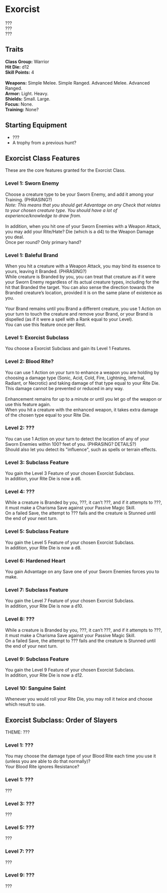 # Exorcist
??? <br>
??? <br>
??? <br>

## Traits
**Class Group:** Warrior <br>
**Hit Die:** d12 <br>
**Skill Points:** 4 <br>
<br>
**Weapons:** Simple Melee. Simple Ranged. Advanced Melee. Advanced Ranged. <br>
**Armor:** Light. Heavy. <br>
**Shields:** Small. Large. <br>
**Focus:** None. <br>
**Training:** None? <br>

## Starting Equipment
+ ???
+ A trophy from a previous hunt?

## Exorcist Class Features
These are the core features granted for the Exorcist Class.

### Level 1: Sworn Enemy
Choose a creature type to be your Sworn Enemy, and add it among your Training. (PHRASING?) <br>
*Note: This means that you should get Advantage on any Check that relates to your chosen creature type. You should have a lot of experience/knowledge to draw from.*
<br><br>
In addition, when you hit one of your Sworn Enemies with a Weapon Attack, you may add your Rite/Hate? Die (which is a d4) to the Weapon Damage you deal. <br>
Once per round? Only primary hand?

### Level 1: Baleful Brand
When you hit a creature with a Weapon Attack, you may bind its essence to yours, leaving it Branded. (PHRASING?) <br>
While creature is Branded by you, you can treat that creature as if it were your Sworn Enemy regardless of its actual creature types, including for the hit that Branded the target.
You can also sense the direction towards the Branded creature’s location, provided it is on the same plane of existence as you.
<br><br>
Your Brand remains until you Brand a different creature, you use 1 Action on your turn to touch the creature and remove your Brand, or your Brand is dispelled (as if it were a spell with a Rank equal to your Level). <br>
You can use this feature once per Rest.

### Level 1: Exorcist Subclass
You choose a Exorcist Subclass and gain its Level 1 Features.

### Level 2: Blood Rite?
You can use 1 Action on your turn to enhance a weapon you are holding by choosing a damage type (Sonic, Acid, Cold, Fire, Lightning, Infernal, Radiant, or Necrotic) and taking damage of that type equal to your Rite Die. This damage cannot be prevented or reduced in any way.
<br><br>
Enhancement remains for up to a minute or until you let go of the weapon or use this feature again. <br>
When you hit a creature with the enhanced weapon, it takes extra damage of the chosen type equal to your Rite Die.

### Level 2: ???
You can use 1 Action on your turn to detect the location of any of your Sworn Enemies within 100? feet of you. (PHRASING? DETAILS?) <br>
Should also let you detect its "influence", such as spells or terrain effects.

### Level 3: Subclass Feature
You gain the Level 3 Feature of your chosen Exorcist Subclass. <br>
In addition, your Rite Die is now a d6.

### Level 4: ???
While a creature is Branded by you, ???, it can’t ???, and if it attempts to ???, it must make a Charisma Save against your Passive Magic Skill. <br>
On a failed Save, the attempt to ??? fails and the creature is Stunned until the end of your next turn.

### Level 5: Subclass Feature
You gain the Level 5 Feature of your chosen Exorcist Subclass. <br>
In addition, your Rite Die is now a d8.

### Level 6: Hardened Heart
You gain Advantage on any Save one of your Sworn Enemies forces you to make.

### Level 7: Subclass Feature
You gain the Level 7 Feature of your chosen Exorcist Subclass. <br>
In addition, your Rite Die is now a d10.

### Level 8: ???
While a creature is Branded by you, ???, it can’t ???, and if it attempts to ???, it must make a Charisma Save against your Passive Magic Skill. <br>
On a failed Save, the attempt to ??? fails and the creature is Stunned until the end of your next turn.

### Level 9: Subclass Feature
You gain the Level 9 Feature of your chosen Exorcist Subclass. <br>
In addition, your Rite Die is now a d12.

### Level 10: Sanguine Saint
Whenever you would roll your Rite Die, you may roll it twice and choose which result to use.

## Exorcist Subclass: Order of Slayers
THEME: ???

### Level 1: ???
You may choose the damage type of your Blood Rite each time you use it (unless you are able to do that normally)? <br>
Your Blood Rite ignores Resistance?
### Level 1: ???
???

### Level 3: ???
???

### Level 5: ???
???

### Level 7: ???
???

### Level 9: ???
???
